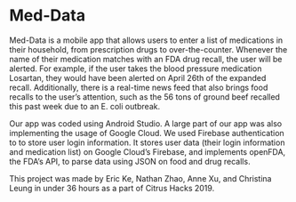 # Med-Data

Med-Data is a mobile app that allows users to enter a list of medications in their household, from prescription drugs to over-the-counter. Whenever the name of their medication matches with an FDA drug recall, the user will be alerted. For example, if the user takes the blood pressure medication Losartan, they would have been alerted on April 26th of the expanded recall. Additionally, there is a real-time news feed that also brings food recalls to the user’s attention, such as the 56 tons of ground beef recalled this past week due to an E. coli outbreak.


Our app was coded using Android Studio. A large part of our app was also implementing the usage of Google Cloud. We used Firebase authentication to to store user login information. It stores user data (their login information and medication list) on Google Cloud’s Firebase, and implements openFDA, the FDA’s API, to parse data using JSON on food and drug recalls.
 

This project was made by Eric Ke, Nathan Zhao, Anne Xu, and Christina Leung in under 36 hours as a part of Citrus Hacks 2019.
